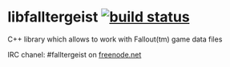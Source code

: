 libfalltergeist [![build status](https://secure.travis-ci.org/alexeevdv/libfalltergeist.png)](http://travis-ci.org/alexeevdv/libfalltergeist)
===============

C++ library which allows to work with Fallout(tm) game data files

IRC chanel: #falltergeist on [freenode.net](http://webchat.freenode.net/?channels=falltergeist)
